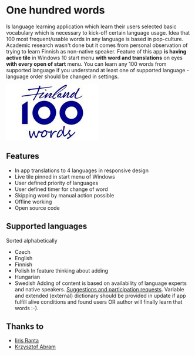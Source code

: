 # One hundred words
Is language learning application which learn their users selected basic vocabulary which is necessary to kick-off certain language usage.
Idea that 100 most frequent/usable words in any language is based in pop-culture. Academic research wasn't done but it comes from personal observation of trying to learn Finnish as non-native speaker.
Feature of this app **is having active tile** in Windows 10 start menu **with word and translations** on eyes **with every open of start** menu.
You can learn any 100 words from supported language if you understand at least one of supported language - language order should be changed in settings.
    
![100 Finnish words logo](documentation/100words-logo-250.jpg?raw=true "100 words")

## Features
* In app translations to 4 languages in responsive design
* Live tile pinned in start menu of Windows
* User defined priority of languages
* User defined timer for change of word
* Skipping word by manual action possible
* Offline working
* Open source code

## Supported languages
Sorted alphabetically
* Czech
* English
* Finnish
* Polish
In feature thinking about adding
* Hungarian
* Swedish
Adding of content is based on availability of language experts and native speakers. [Suggestions and participation requests](https://goo.gl/forms/a72Osyz1Bpu4mqq22).
Variable and extended (external) dictionary should be provided in update if app fulfill alive conditions and found users OR author will finally learn that words :-). 

## Thanks to
* [Iiris Ranta]()
* [Krzysztof Abram](https://github.com/ChristopherAbram)
